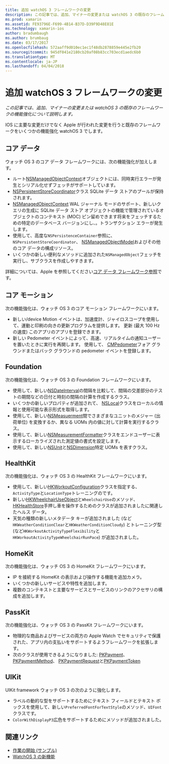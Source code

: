 ```yaml
---
title: 追加 watchOS 3 フレームワークの変更
description: この記事では、追加、マイナーの変更または watchOS 3 の既存のフレームワークの機能強化について説明します。
ms.prod: xamarin
ms.assetid: FE93796E-F699-4B14-B37D-D39F9D48E81E
ms.technology: xamarin-ios
author: bradumbaugh
ms.author: brumbaug
ms.date: 03/17/2017
ms.openlocfilehash: 572aaff9d010ec1ec1f48db2878859e445e2fb20
ms.sourcegitcommit: 945df041e2180cb20af08b83cc703ecd1aedc6b0
ms.translationtype: MT
ms.contentlocale: ja-JP
ms.lasthandoff: 04/04/2018
---
```

# <a name="additional-watchos-3-frameworks-changes"></a>追加 watchOS 3 フレームワークの変更

_この記事では、追加、マイナーの変更または watchOS 3 の既存のフレームワークの機能強化について説明します。_

IOS に主要な変更だけでなく Apple が行われた変更を行うと既存のフレームワークをいくつかの機能強化 watchOS 3 でします。


## <a name="core-data"></a>コア データ

ウォッチ OS 3 のコア データ フレームワークには、次の機能強化が加えします。

- ルート[NSManagedObjectContext](https://developer.apple.com/reference/coredata/nsmanagedobjectcontext)オブジェクトには、同時実行エラーが発生とシリアル化せずフェッチがサポートしています。
- [NSPersistentStoreCoordinator](https://developer.apple.com/reference/coredata/nspersistentstorecoordinator)クラス SQLite データ ストアのプールが保持されます。
- [NSManagedObjectContext](https://developer.apple.com/reference/coredata/nsmanagedobjectcontext) WAL ジャーナル モードのサポート、新しいクエリの生成に SQLite データ ストア オブジェクトの機能で管理されているオブジェクトのコンテキスト (MOC) ピン留めできます将来をフェッチするための特定のデータベース バージョンにし、。トランザクション エラーが発生します。
- 使用して、高度な`NSPersistenceContainer`参照に、 `NSPersistentStoreCoordinator`、 [NSManagedObjectModel](https://developer.apple.com/reference/coredata/nsmanagedobjectmodel)およびその他のコア データの構成リソース。
- いくつかの新しい便利なメソッドに追加された`NSManagedObject`フェッチを実行し、サブクラスを作成しやすきます。

詳細については、Apple を参照してください[コア データ フレームワーク参照](https://developer.apple.com/reference/coredata)です。


## <a name="core-motion"></a>コア モーション

次の機能強化は、ウォッチ OS 3 のコア モーション フレームワークにいます。

- 新しい/device Motion イベントは、加速度計、ジャイロスコープを使用して、運動と印刷の向きの更新プログラムを提供します。 更新 (最大 100 Hz の速度) このアプリのアプリを登録できます。
- 新しい Pedometer イベントによって、高速、リアルタイムの通知ユーザーを置いたときに実行を再開します。 使用して、 [CMPedometer](https://developer.apple.com/reference/coremotion/cmpedometer)フォア グラウンドまたはバック グラウンドの pedometer イベントを登録します。


## <a name="foundation"></a>Foundation

次の機能強化は、ウォッチ OS 3 の Foundation フレームワークにいます。

- 使用して、新しい[NSDateInterval](https://developer.apple.com/reference/foundation/nsdateinterval)の間隔を比較して、間隔の交差部分のテストの期間などの日付と時刻の間隔の計算を作成するクラス。
- いくつかの新しいプロパティが追加されて、 [NSLocal](https://developer.apple.com/reference/foundation/nslocale)クラスをローカルの情報と使用可能な表示形式を取得します。
- 使用して、新しい[NSMeasuerment](https://developer.apple.com/reference/foundation/nsmeasurement)間でさまざまなユニットのメジャー (出荷単位) を変換するか、異なる UOMs 内の値に対して計算を実行するクラス。
- 使用して、新しい[NSMeasurementFormatter](https://developer.apple.com/reference/foundation/nsmeasurementformatter)クラスをエンドユーザーに表示するローカライズされた測定値の書式を設定します。
- 使用して、新しい[NSUnit](https://developer.apple.com/reference/foundation/nsunit)と[NSDimension](https://developer.apple.com/reference/foundation/nsdimension)特定 UOMs を表すクラス。


## <a name="healthkit"></a>HealthKit

次の機能強化は、ウォッチ OS 3 の HealthKit フレームワークにいます。

- 使用して、新しい[HKWorkoutConfiguration](https://developer.apple.com/reference/healthkit/hkworkoutconfiguration)クラスを指定する、`ActivityType`と`LocationType`トレーニングのです。
- 新しい[HKWheelchairUseObject](https://developer.apple.com/reference/healthkit/hkwheelchairuseobject)と`WheelchairUse`のメソッド、 [HKHealthStore](https://developer.apple.com/reference/healthkit/hkhealthstore)手押し車を操作するためのクラスが追加されましたに関連したヘルス データ。
- 天気の種類の新しいメタデータ キーが追加されました (など`HKWeatherConditionClear`と`HKWeatherConditionCloudy`) とトレーニング型 (など`HKWorkoutActivityTypeFlexibility`と`HKWorkoutActivityTypeWheelchairRunPace`) が追加されました。


## <a name="homekit"></a>HomeKit

次の機能強化は、ウォッチ OS 3 の HomeKit フレームワークにいます。

- IP を接続する HomeKit の表示および操作する機能を追加カメラ。
- いくつかの新しいサービスや特性を追加します。
- 複数のコンテキストと主要なサービスとサービスのリンクのアクセサリの構成を追加します。


## <a name="passkit"></a>PassKit

次の機能強化は、ウォッチ OS 3 の PassKit フレームワークにいます。

- 物理的な商品およびサービスの両方の Apple Watch でセキュリティで保護された、アプリ内の支払いをサポートするようフレームワークを拡張します。
- 次のクラスが使用できるようになりました: [PKPayment](https://developer.apple.com/reference/passkit/pkpayment)、 [PKPaymentMethod](https://developer.apple.com/reference/passkit/pkpaymentmethod)、 [PKPaymentRequest](https://developer.apple.com/reference/passkit/pkpaymentrequest)と[PKPaymentToken](https://developer.apple.com/reference/passkit/pkpaymenttoken)


## <a name="uikit"></a>UIKit

UIKit framework ウォッチ OS 3 の次のように強化します。

- ラベルの動的な型をサポートするためにテキスト フィールドとテキスト ボックスを使用して、新しい`PreferredFontForTextStyle`のメソッド、`UIFont`クラスです。
- `ColorWithDisplayP3`広色をサポートするためにメソッドが追加されました。


## <a name="related-links"></a>関連リンク

- [作業の開始 (サンプル)](https://developer.xamarin.com/samples/monotouch/WatchKit/)
- [WatchOS 3 の新機能](https://developer.apple.com/library/prerelease/content/releasenotes/General/WhatsNewInwatchOS/Articles/watchOS3.html#//apple_ref/doc/uid/TP40017085-SW1)
